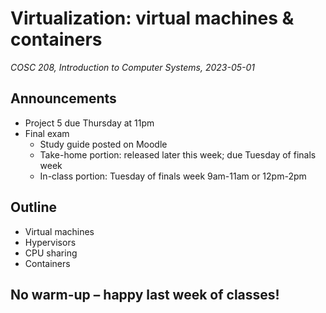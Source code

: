 # Virtualization: virtual machines & containers
_COSC 208, Introduction to Computer Systems, 2023-05-01_

## Announcements
* Project 5 due Thursday at 11pm
* Final exam
    * Study guide posted on Moodle
    * Take-home portion: released later this week; due Tuesday of finals week
    * In-class portion: Tuesday of finals week 9am-11am or 12pm-2pm

## Outline
* Virtual machines
* Hypervisors
* CPU sharing
* Containers

## No warm-up – happy last week of classes!
